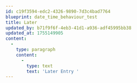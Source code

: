 ```yaml
---
id: c19f3594-edc2-4326-9890-7d3c4bad7764
blueprint: date_time_behaviour_test
title: Later
updated_by: b71f9f6f-4eb3-41d1-a936-adf45995bb38
updated_at: 1755149905
content:
  -
    type: paragraph
    content:
      -
        type: text
        text: 'Later Entry '
---
```

